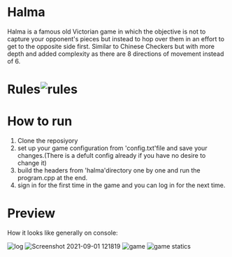 # Halma
Halma is a famous old Victorian game in which the objective is not to capture your opponent's pieces but instead to hop over them in an effort to get to the opposite side first. Similar to Chinese Checkers but with more depth and added complexity as there are 8 directions of movement instead of 6.
# Rules![rules](https://user-images.githubusercontent.com/76126890/131630640-2e3daeab-a168-4238-99de-142d3ae19a08.png)
# How to run
1) Clone the reposiyory
2) set up your game configuration from 'config.txt'file and save your changes.(There is a defult config already if you have no desire to change it)
3) build the headers from 'halma'directory one by one and run the program.cpp at the end.
4) sign in for the first time in the game and you can log in for the next time.
# Preview
How it looks like generally on console:
 
![log](https://user-images.githubusercontent.com/76126890/131633295-382725f3-170f-4e45-84bd-e2e345483ab1.png)
![Screenshot 2021-09-01 121819](https://user-images.githubusercontent.com/76126890/131633387-af23713a-53f4-47ea-a35a-0a9d07cde34b.png)
![game](https://user-images.githubusercontent.com/76126890/131625933-9b9caee1-4bdf-4393-b18c-e8adb25d2898.png)
![game statics](https://user-images.githubusercontent.com/76126890/131632408-946b8c30-ccc8-47b6-8cf9-7e5cd7940b53.png)
